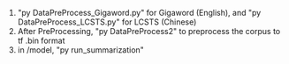 1. "py DataPreProcess_Gigaword.py" for Gigaword (English), and "py DataPreProcess_LCSTS.py" for LCSTS (Chinese)
2. After PreProcessing, "py DataPreProcess2" to preprocess the corpus to tf .bin format
3. in /model, "py run_summarization"  